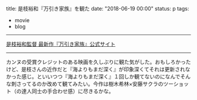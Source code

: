 title: 是枝裕和『万引き家族』を観た
date: "2018-06-19 00:00"
status: p
tags:
- movie
- blog
---

[是枝裕和監督 最新作『万引き家族』公式サイト](http://gaga.ne.jp/manbiki-kazoku/)<br>

---

カンヌの受賞クレジットのある映画を久しぶりに観た気がした。おもしろかったけど、是枝さんの近作だと『海よりもまだ深く』が印象深くてそれは更新されなかった感じ。といいつつ『海よりもまだ深く』１回しか観てないのになんでそんな刺さってるのか改めて観てみたい。今作は樹木希林×安藤サクラのツーショット（の達人同士の手合わせ感）に尽きるかな。<br>
